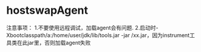 # hostswapAgent

注意事项：
1.不要使用远程调试，加载agent会有问题.
2.启动时-Xbootclasspath/a:/home/user/jdk/lib/tools.jar -jar /xx.jar，因为instrument工具类在此jar里，否则加载agent失败
